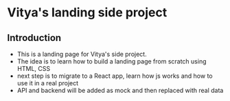 # Vitya's landing side project

## Introduction
- This is a landing page for Vitya's side project.
- The idea is to learn how to build a landing page from scratch using HTML, CSS
- next step is to migrate to a React app, learn how js works and how to use it in a real project
- API and backend will be added as mock and then replaced with real data